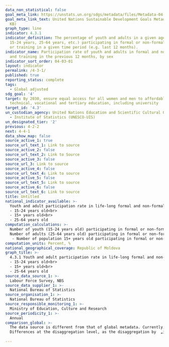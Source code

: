 ```yaml
---
data_non_statistical: false
goal_meta_link: https://unstats.un.org/sdgs/metadata/files/Metadata-04-03-01.pdf
goal_meta_link_text: United Nations Sustainable Development Goals Metadata (PDF 210
  KB)
graph_type: line
indicator: 4.3.1
indicator_definition: The percentage of youth and adults in a given age range (e.g.
  15-24 years, 25-64 years, etc.) participating in formal or non-formal education
  or training in a given time period (e.g. last 12 months).
indicator_name: Participation rate of youth and adults in formal and non-formal education
  and training in the previous 12 months, by sex
indicator_sort_order: 04-03-01
layout: indicator
permalink: /4-3-1/
published: true
reporting_status: complete
tags:
  - Global adjusted
sdg_goal: '4'
target: By 2030, ensure equal access for all women and men to affordable and quality
  technical, vocational and tertiary education, including university
target_id: '4.3'
un_custodian_agency: United Nations Education and Scientific Cultural Organisation
  - Institute of Statistics (UNESCO-UIS)
un_designated_tier: '2'
previous: 4-2-2
next: 4-4-1
data_show_map: false
source_active_1: true
source_url_text_1: Link to source
source_active_2: false
source_url_text_2: Link to Source
source_active_3: false
source_url_3: Link to source
source_active_4: false
source_url_text_4: Link to source
source_active_5: false
source_url_text_5: Link to source
source_active_6: false
source_url_text_6: Link to source
title: Untitled
national_indicator_available: >-
  Youth and adult participation rate in life-long formal and non-formal education, by sex (over the past 4 weeks):<br> 
  - 15-24 years old<br> 
  - 15+ years old<br> 
  - 25-64 years old
computation_calculations: >-
  Number of youth (15-24 years old) participating in formal or non-formal education or training out of the total population of the same age group.<br> 
  Number of adults (25-64 years old) participating in formal or non-formal education or training out of the total population of the same age group (over the past 4 weeks).<br> 
   - Number of population 15+ years old participating in formal or non-formal education or training out of the total population of the same age group (over the past 4 weeks).
computation_units: Percent, %
national_geographical_coverage: Republic of Moldova
graph_title: >-
  4.3.1 Youth and adult participation rate in life-long formal and non-formal education, by sex (over the past 4 weeks):<br> 
  - 15-24 years old<br> 
  - 15+ years old<br> 
  - 25-64 years old
source_data_source_1: >-
  Labour Force Survey, NBS 
source_data_supplier_1: >-
  National Bureau of Statistics
source_organisation_1: >-
  National Bureau of Statistics
source_responsible_monitoring_1: >-
  Ministry of Education, Culture and Research
source_periodicity_1: >-
  Annual
comparison_global: >-
  The data source is different from that of global metadata. Currently, it is estimated based on the LFS data. The period of reference: last 4 weeks in the LFS.<br> 
  Differences at the disaggregation level, as the disaggregation by  „incomes” is missing, as it is not covered in the LFS <br> 
  
---
```

